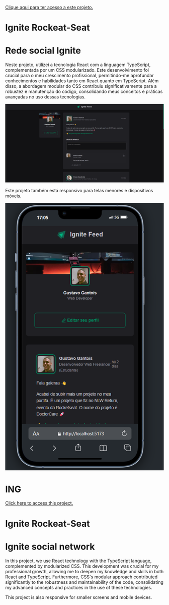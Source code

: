 <a href="https://ignite-project-rocket-seat-1.vercel.app/">Clique aqui para ter acesso a este projeto.</a>

<h1>Ignite Rockeat-Seat</h1>

<h1>Rede social Ignite</h1>


<p>Neste projeto, utilizei a tecnologia React com a linguagem TypeScript, complementada por um CSS modularizado. Este desenvolvimento foi crucial para o meu crescimento profissional, permitindo-me aprofundar conhecimentos e habilidades tanto em React quanto em TypeScript. Além disso, a abordagem modular do CSS contribuiu significativamente para a robustez e manutenção do código, consolidando meus conceitos e práticas avançadas no uso dessas tecnologias.<p>


![alt text](image.png)


<p>Este projeto também está responsivo para telas menores e dispositivos móveis.</p>


![alt text](image-1.png)



<h1>ING</h1>

<a href="https://ignite-project-rocket-seat-1.vercel.app/">Click here to access this project.</a>

<h1>Ignite Rockeat-Seat</h1>

<h1>Ignite social network</h1>


<p>In this project, we use React technology with the TypeScript language, complemented by modularized CSS. This development was crucial for my professional growth, allowing me to deepen my knowledge and skills in both React and TypeScript. Furthermore, CSS's modular approach contributed significantly to the robustness and maintainability of the code, consolidating my advanced concepts and practices in the use of these technologies.<p>

<p>This project is also responsive for smaller screens and mobile devices.</p>
